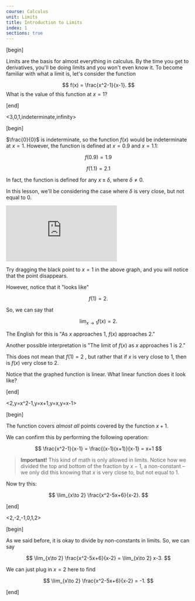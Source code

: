 ```yaml
---
course: Calculus
unit: Limits
title: Introduction to Limits
index: 1
sections: true
---
```

[begin]

Limits are the basis for almost everything in calculus. By the time you get to
derivatives, you'll be doing limits and you won't even know it. To become
familiar with what a limit is, let's consider the function

$$
f(x) = \frac{x^2-1}{x-1}. 
$$
What is the value of this function at $x=1$? 


[end]

<3,0,1,indeterminate,infinity>

[begin]

$\frac{0}{0}$ is indeterminate, so the function $f(x)$ would be indeterminate at $x=1$. 
However, the function is defined at $x=0.9$ and $x=1.1$: 

$$
f(0.9) = 1.9
$$

$$
f(1.1) = 2.1
$$

In fact, the function is defined for any $x\pm \delta,$ where $\delta \neq 0.$

In this lesson, we'll be considering the case where $\delta$ is very close, but not equal to $0.$


<iframe src="https://www.desmos.com/calculator/ti0fuxp3s6?embed" class="graph" style="border: 1px solid #ccc" id="graph1" frameborder="0"></iframe>

Try dragging the black point to $x=1$
in the above graph, and you will notice that the point disappears.

However, notice that it "looks like"

$$
f(1)=2.
$$

So, we can say that

$$
\lim_{x\to 1} f(x) = 2.
$$

The English for this is "As $x$ approaches 1, $f(x)$ approaches $2$."

Another possible interpretation is "The limit of $f(x)$ as $x$ approaches 1 is $2$."

This does not mean that $f(1)=2$ , but rather that if $x$ is very close to $1$, then is $f(x)$ very close to $2$.

Notice that the graphed function is linear. What linear function does it look like?




[end]

<2,y=x^2-1,y=x+1,y=x,y=x-1>

[begin]

The function covers _almost all_ points covered by the function $x+1$.

We can confirm this by performing the following operation:

$$
\frac{x^2-1}{x-1} = \frac{(x-1)(x+1)}{x-1} = x+1
$$

> **Important!** This kind of math is only allowed in limits. Notice how we divided the top and bottom of the fraction by $x-1$, a non-constant – we only did this knowing that $x$ is very close to, but not equal to 1.

Now try this: 

$$
\lim_{x\to 2} \frac{x^2-5x+6}{x-2}.
$$


[end]

<2,-2,-1,0,1,2>

[begin]

As we said before, it is okay to divide by non-constants in limits. So, we can say

$$
\lim_{x\to 2} \frac{x^2-5x+6}{x-2} = \lim_{x\to 2} x-3.
$$

We can just plug in $x=2$ here to find 

$$
\lim_{x\to 2} \frac{x^2-5x+6}{x-2} = -1.
$$

[end]
